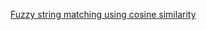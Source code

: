 [Fuzzy string matching using cosine similarity](http://blog.nishtahir.com/2015/09/19/fuzzy-string-matching-using-cosine-similarity/)